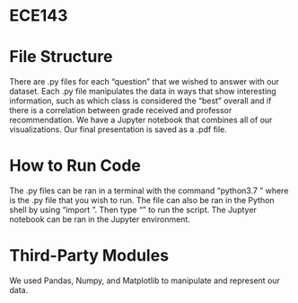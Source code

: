 # ECE143

# File Structure
There are .py files for each “question” that we wished to answer with our dataset. Each .py file manipulates the data in ways that show interesting information, such as which class is considered the “best” overall and if there is a correlation between grade received and professor recommendation. We have a Jupyter notebook that combines all of our visualizations. Our final presentation is saved as a .pdf file.

# How to Run Code
The .py files can be ran in a terminal with the command “python3.7 <file>” where <file> is the .py file that you wish to run. The file can also be ran in the Python shell by using “import <file>”. Then type “<file>” to run the script. The Juptyer notebook can be ran in the Jupyter environment.

# Third-Party Modules
We used Pandas, Numpy, and Matplotlib to manipulate and represent our data.


 
